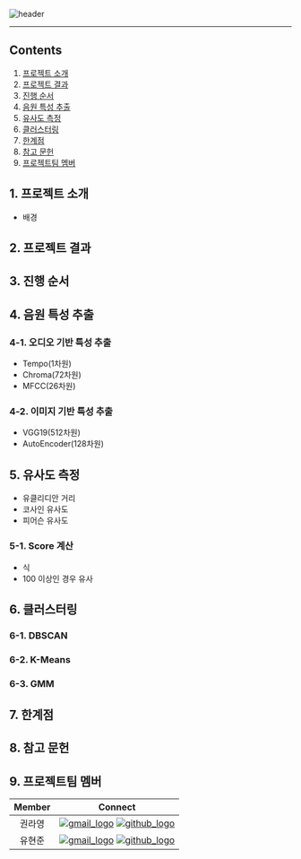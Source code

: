 ![header](https://user-images.githubusercontent.com/64716178/150903164-22b55fb6-a694-418f-9e2b-d2db3edae71b.jpg)
***
## Contents
1. [프로젝트 소개](#1-프로젝트-소개)
2. [프로젝트 결과](#2-프로젝트-결과)
3. [진행 순서](#3-진행-순서)
4. [음원 특성 추출](#4-음원-특성-추출)
5. [유사도 측정](#5-유사도-측정)
6. [클러스터링](#6-클러스터링)
7. [한계점](#7-한계점)
8. [참고 문헌](#8-참고-문헌)
9. [프로젝트팀 멤버](#9-프로젝트팀-멤버)

## 1. 프로젝트 소개
- 배경
## 2. 프로젝트 결과
## 3. 진행 순서
## 4. 음원 특성 추출
### 4-1. 오디오 기반 특성 추출
- Tempo(1차원)
- Chroma(72차원)
- MFCC(26차원)
### 4-2. 이미지 기반 특성 추출
- VGG19(512차원)
- AutoEncoder(128차원)
## 5. 유사도 측정
- 유클리디안 거리
- 코사인 유사도
- 피어슨 유사도
### 5-1. Score 계산
- 식
- 100 이상인 경우 유사
## 6. 클러스터링
### 6-1. DBSCAN
### 6-2. K-Means
### 6-3. GMM
## 7. 한계점
## 8. 참고 문헌
## 9. 프로젝트팀 멤버
|Member|Connect|
|:------:|:------:|
|권라영|[![gmail_logo](https://user-images.githubusercontent.com/64716178/150918268-0bf92ae7-8237-4222-9a90-2650ff3050b6.png)](mailto:kraeyong@gmail.com) [![github_logo](https://user-images.githubusercontent.com/64716178/150918265-60193f86-b2fa-4f53-8137-2668f6d20a23.png)](https://github.com/lalaang)|
|유현준|[![gmail_logo](https://user-images.githubusercontent.com/64716178/150918268-0bf92ae7-8237-4222-9a90-2650ff3050b6.png)](mailto:hjunyoo17@gmail.com) [![github_logo](https://user-images.githubusercontent.com/64716178/150918265-60193f86-b2fa-4f53-8137-2668f6d20a23.png)](https://github.com/hyunjuyo)|
